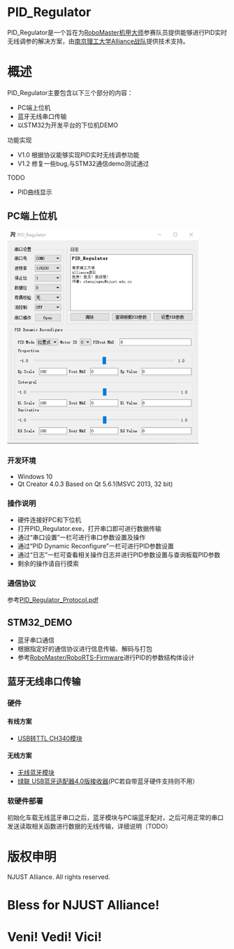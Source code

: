 # PID_Regulator

PID_Regulator是一个旨在为[RoboMaster机甲大师](https://www.robomaster.com/zh-CN)参赛队员提供能够进行PID实时无线调参的解决方案，由[南京理工大学Alliance战队](https://mp.weixin.qq.com/s/pjrncS_X0_DEQYoD6yQVOw)提供技术支持。
# 概述
PID_Regulator主要包含以下三个部分的内容：

- PC端上位机
- 蓝牙无线串口传输
- 以STM32为开发平台的下位机DEMO

功能实现

- V1.0 根据协议能够实现PID实时无线调参功能
- V1.2 修复一些bug,与STM32通信demo测试通过

TODO

- PID曲线显示
## PC端上位机

<img src="DOC/images/PID_Regulator_UI.png" style="zoom:80%;display: inline-block; float:middle"/>

### 开发环境
- Windows 10
- Qt Creator 4.0.3 Based on Qt 5.6.1(MSVC 2013, 32 bit)
### 操作说明
- 硬件连接好PC和下位机
- 打开PID_Regulator.exe，打开串口即可进行数据传输
- 通过“串口设置”一栏可进行串口参数设置及操作
- 通过“PID Dynamic Reconfigure”一栏可进行PID参数设置
- 通过“日志”一栏可查看相关操作日志并进行PID参数设置与查询板载PID参数
- 剩余的操作请自行摸索
### 通信协议
参考[PID_Regulator_Protocol.pdf](https://github.com/jackychen227/PID_Regulator/blob/master/DOC/PID_Regulator_Protocol.pdf)
## STM32_DEMO
- 蓝牙串口通信
- 根据指定好的通信协议进行信息传输、解码与打包
- 参考[RoboMaster/RoboRTS-Firmware](https://github.com/RoboMaster/RoboRTS-Firmware)进行PID的参数结构体设计
## 蓝牙无线串口传输
### 硬件
#### 有线方案
- [USB转TTL CH340模块](https://s.taobao.com/search?q=USB%E8%BD%ACTTL+CH340%E6%A8%A1%E5%9D%97&imgfile=&js=1&stats_click=search_radio_all%3A1&initiative_id=staobaoz_20180527&ie=utf8)
#### 无线方案
- [无线蓝牙模块](https://s.taobao.com/search?q=%E6%97%A0%E7%BA%BF%E8%93%9D%E7%89%99%E6%A8%A1%E5%9D%97&imgfile=&commend=all&ssid=s5-e&search_type=item&sourceId=tb.index&spm=a21bo.2017.201856-taobao-item.1&ie=utf8&initiative_id=tbindexz_20170306)
- [绿联 USB蓝牙适配器4.0版接收器](https://item.jd.com/11078472771.html)(PC若自带蓝牙硬件支持则不用）

### 软硬件部署
初始化车载无线蓝牙串口之后，蓝牙模块与PC端蓝牙配对，之后可用正常的串口发送读取相关函数进行数据的无线传输，详细说明（TODO）

# 版权申明
NJUST Alliance. All rights reserved.

# Bless for NJUST Alliance!
# Veni! Vedi! Vici!

